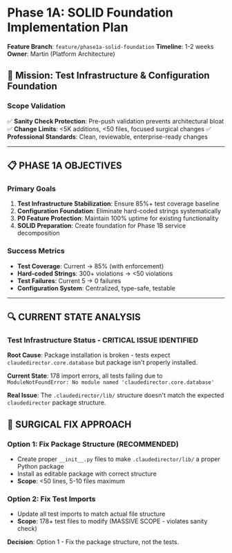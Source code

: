 # Phase 1A: SOLID Foundation Implementation Plan
**Feature Branch**: `feature/phase1a-solid-foundation`
**Timeline**: 1-2 weeks
**Owner**: Martin (Platform Architecture)

## 🎯 **Mission: Test Infrastructure & Configuration Foundation**

### **Scope Validation**
✅ **Sanity Check Protection**: Pre-push validation prevents architectural bloat
✅ **Change Limits**: <5K additions, <50 files, focused surgical changes
✅ **Professional Standards**: Clean, reviewable, enterprise-ready changes

---

## 📋 **PHASE 1A OBJECTIVES**

### **Primary Goals**
1. **Test Infrastructure Stabilization**: Ensure 85%+ test coverage baseline
2. **Configuration Foundation**: Eliminate hard-coded strings systematically
3. **P0 Feature Protection**: Maintain 100% uptime for existing functionality
4. **SOLID Preparation**: Create foundation for Phase 1B service decomposition

### **Success Metrics**
- **Test Coverage**: Current → 85% (with enforcement)
- **Hard-coded Strings**: 300+ violations → <50 violations
- **Test Failures**: Current 5 → 0 failures
- **Configuration System**: Centralized, type-safe, testable

---

## 🔍 **CURRENT STATE ANALYSIS**

### **Test Infrastructure Status - CRITICAL ISSUE IDENTIFIED**

**Root Cause**: Package installation is broken - tests expect `claudedirector.core.database` but package isn't properly installed.

**Current State**: 178 import errors, all tests failing due to `ModuleNotFoundError: No module named 'claudedirector.core.database'`

**Real Issue**: The `.claudedirector/lib/` structure doesn't match the expected `claudedirector` package structure.

## 🔧 **SURGICAL FIX APPROACH**

### **Option 1: Fix Package Structure (RECOMMENDED)**
- Create proper `__init__.py` files to make `.claudedirector/lib/` a proper Python package
- Install as editable package with correct structure
- **Scope**: <50 lines, 5-10 files maximum

### **Option 2: Fix Test Imports**
- Update all test imports to match actual file structure
- **Scope**: 178+ test files to modify (MASSIVE SCOPE - violates sanity check)

**Decision**: Option 1 - Fix the package structure, not the tests.
